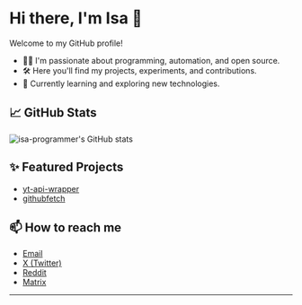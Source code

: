 # Hi there, I'm Isa 👋

Welcome to my GitHub profile!

- 🧑‍💻 I'm passionate about programming, automation, and open source.
- 🛠️ Here you'll find my projects, experiments, and contributions.
- 🌱 Currently learning and exploring new technologies.

## 📈 GitHub Stats

![isa-programmer's GitHub stats](https://github-readme-stats.vercel.app/api?username=isa-programmer&show_icons=true&theme=github_dark)

## ✨ Featured Projects

- [yt-api-wrapper](https://github.com/isa-programmer/yt_api_wrapper)
- [githubfetch](https://github.com/isa-programmer/githubfetch)


## 📫 How to reach me

- [Email](mailto:isaprogrammer@proton.me)
- [X (Twitter)](https://twitter.com/isa_programmer0)
- [Reddit](https://reddit.com/user/isa-programmer)
- [Matrix](https://matrix.to/#/@isa_programmer:matrix.org)
---
